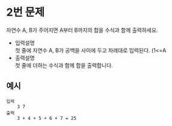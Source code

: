 # 2번 문제

자연수 A, B가 주어지면 A부터 B까지의 합을 수식과 함께 출력하세요.

<ul>
    <li>입력설명<br>
    첫 줄에 자연수 A, B가 공백을 사이에 두고 차례대로 입력된다. (1<=A<B<=100)
    </li>
    <li>출력설명<br>
    첫 줄에 더하는 수식과 함께 합을 출력합니다.
    </li>
</ul>

## 예시
    입력
        3 7
    출력
        3 + 4 + 5 + 6 + 7 = 25

